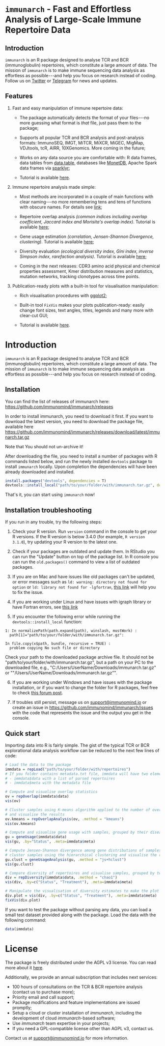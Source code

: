 # `immunarch` - Fast and Effortless Analysis of Large-Scale Immune Repertoire Data

## Introduction
`immunarch` is an R package designed to analyse TCR and BCR (immunoglobulin) repertoires, which constitute a large amount of data. The mission of `immunarch` is to make immune sequencing data analysis as effortless as possible---and help you focus on research instead of coding. Follow us on [Twitter](https://twitter.com/immunomind) or [Telegram](https://t.me/immunomind) for news and updates.

## Features
1. Fast and easy manipulation of immune repertoire data:

    + The package automatically detects the format of your files---no more guessing what format is *that* file, just pass them to the package;
  
    + Supports all popular TCR and BCR analysis and post-analysis formats: ImmunoSEQ, IMGT, MiTCR, MiXCR, MiGEC, MigMap, VDJtools, tcR, AIRR, 10XGenomics. More coming in the future;

    + Works on any data source you are comfortable with: R data frames, data tables from [data.table](http://r-datatable.com), databases like [MonetDB](https://github.com/MonetDB), Apache Spark data frames via [sparklyr](https://spark.rstudio.com/);
    
    + Tutorial is available [here](https://immunarch.com/articles/2_data.html).

2. Immune repertoire analysis made simple:

    + Most methods are incorporated in a couple of main functions with clear naming---no more remembering tens and tens of functions with obscure names. For details see [link](https://immunarch.com/articles/3_basic_analysis.html);

    + Repertoire overlap analysis *(common indices including overlap coefficient, Jaccard index and Morisita's overlap index)*. Tutorial is available [here](https://immunarch.com/articles/4_overlap.html);
  
    + Gene usage estimation *(correlation, Jensen-Shannon Divergence, clustering)*. Tutorial is available [here](https://immunarch.com/articles/5_gene_usage.html);

    + Diversity evaluation *(ecological diversity index, Gini index, inverse Simpson index, rarefaction analysis)*. Tutorial is available [here](https://immunarch.com/articles/6_diversity.html);

    + Coming in the next releases: CDR3 amino acid physical and chemical properties assessment, Kmer distribution measures and statistics, mutation networks, tracking clonotypes across time points.

3. Publication-ready plots with a built-in tool for visualisation manipulation: 

    + Rich visualisation procedures with [ggplot2](https://ggplot2.tidyverse.org/);
  
    + Built-in tool `FixVis` makes your plots publication-ready: easily change font sizes, text angles, titles, legends and many more with clear-cut GUI;
    
    + Tutorial is available [here](https://immunarch.com/articles/7_fixvis.html).

# Introduction
`immunarch` is an R package designed to analyse TCR and BCR (immunoglobulin) repertoires, which constitute a large amount of data. The mission of `immunarch` is to make immune sequencing data analysis as effortless as possible---and help you focus on research instead of coding.

## Installation
You can find the list of releases of immunarch here: https://github.com/immunomind/immunarch/releases

In order to install immunarch, you need to download it first. If you want to download the latest version, you need to download the package file, available here https://github.com/immunomind/immunarch/releases/download/latest/immunarch.tar.gz

Note that You should not un-archive it!

After downloading the file, you need to install a number of packages with R commands listed below, and run the newly installed `devtools` package to install `immunarch` locally. Upon completion the dependencies will have been already downloaded and installed.
```r
install.packages("devtools", dependencies = T)
devtools::install_local("path/to/your/folder/with/immunarch.tar.gz", dependencies=T)
```

That's it, you can start using `immunarch` now!

## Installation troubleshooting
If you run in any trouble, try the following steps:

1. Check your R version. Run `version` command in the console to get your R versions. If the R version is below 3.4.0 (for example, `R version 3.1.0`), try updating your R version to the latest one.

2. Check if your packages are outdated and update them. In RStudio you can run the "Update" button on top of the package list. In R console you can run the `old.packages()` command to view a list of outdated packages.

3. If you are on Mac and have issues like old packages can't be updated, or error messages such as `ld: warning: directory not found for option` or `ld: library not found for -lgfortran`, [this link](https://thecoatlessprofessor.com/programming/rcpp-rcpparmadillo-and-os-x-mavericks--lgfortran-and--lquadmath-error/) will help you to fix the issue.

4. If you are working under Linux and have issues with igraph library or have 
Fortran errors, see [this link](https://ashokragavendran.wordpress.com/2017/10/24/error-installing-rigraph-unable-to-load-shared-object-igraph-so-libgfortran-so-4-cannot-open-shared-object-file-no-such-file-or-directory/)

5. If you encounter the following error while running the `devtools::install_local` function:

```
1: In normalizePath(path.expand(path), winslash, mustWork) :
  path[1]="path/to/your/folder/with/immunarch.tar.gz":

In file.copy(x$path, bundle, recursive = TRUE) :
  problem copying No such file or directory
```

Check your path to the downloaded package archive file. It should not be "path/to/your/folder/with/immunarch.tar.gz", but a path on your PC to the downloaded file, e.g., "C:/Users/UserName/Downloads/immunarch.tar.gz" or ""/Users/UserName/Downloads/immunarch.tar.gz"".

6. If you are working under Windows and have issues with the package installation, or if you want to change the folder for R packages, feel free to check [this forum post](https://community.rstudio.com/t/help-regarding-package-installation-renviron-rprofile-r-libs-r-libs-site-and-r-libs-user-oh-my/13888/8).

7. If troubles still persist, message us on support@immunomind.io or create an issue in https://github.com/immunomind/immunarch/issues with the code that represents the issue and the output you get in the console.

## Quick start
Importing data into R is fairly simple. The gist of the typical TCR or BCR explorational data analysis workflow can be reduced to the next few lines of code:
```r
# Load the data to the package
immdata = repLoad("path/to/your/folder/with/repertoires")
# If you folder contains metadata.txt file, immdata will have two elements:
# - immdata$data with a list of parsed repertoires
# - immdata$meta with the metadata file

# Compute and visualise overlap statistics
ov = repOverlap(immdata$data)
vis(ov)

# Cluster samples using K-means algorithm applied to the number of overlapped clonotypes
# and visualise the results
ov.kmeans = repOverlapAnalysis(ov, .method = "kmeans")
vis(ov.kmeans)

# Compute and visualise gene usage with samples, grouped by their disease status
gu = geneUsage(immdata$data)
vis(gu, .by="Status", .meta=immdata$meta)

# Compute Jensen-Shannon divergence among gene distributions of samples, 
# cluster samples using the hierarchical clustering and visualise the results
gu.clust = geneUsageAnalysis(gu, .method = "js+hclust")
vis(gu.clust)

# Compare diversity of repertoires and visualise samples, grouped by two parameters
div = repDiversity(immdata$data, .method = "chao1")
vis(div, .by=c("Status", "Treatment"), .meta=immdata$meta)

# Manipulate the visualisation of diversity estimates to make the plot publication-ready
div.plot = vis(div, .by=c("Status", "Treatment"), .meta=immdata$meta)
fixVis(div.plot)
```

If you want to test the package without parsing any data, you can load a small test dataset provided along with the package. Load the data with the following command:

```r
data(immdata)
```

# License

The package is freely distributed under the AGPL v3 license. You can read more about it [here](https://tldrlegal.com/license/gnu-affero-general-public-license-v3-(agpl-3.0)).

Additionally, we provide an annual subscription that includes next services:

- 100 hours of consultations on the TCR & BCR repertoire analysis (contact us to purchase more);
- Priority email and call support;
- Package modifications and feature implementations are issued promptly; 
- Setup a cloud or cluster installation of *immunarch*, including the development of cloud *immunarch*-based software;
- Use *immunarch* team expertise in your projects;
- If you need a GPL-compatible license other than AGPL v3, contact us.

Contact us at support@immunomind.io for more information.
